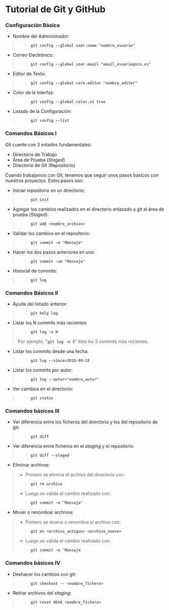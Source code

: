 # Tutorial de Git y GitHub
### Configuración Básica

* Nombre del Administrador:
>>**`git config --global user.name "nombre_usuario"`**

* Correo Electrónico:
>>**`git config --global user.email "email_usuario@uco.es"`**

* Editor de Texto:
>>**`git config --global core.editor "nombre_editor"`**

* Color de la Interfaz:
>>**`git config --global color.ui true`**

* Listado de la Configuración:
>>**`git config --list`**

### Comandos Básicos I

Git cuente con 3 estados fundamentales:

* Directorio de Trabajo
* Área de Prueba (*Staged*)
* Directorio de Git (Repositorio)

Cuando trabajamos con Git, tenemos que seguir unos pasos básicos con nuestros proyectos. Estos pasos son:

* Iniciar repositorio en un directorio:
>>**`git init`**

* Agregar los cambios realizados en el directorio enlazado a git al área de prueba (*Staged*):
>>**`git add <nombre_archivo>`**

* Validar los cambios en el repositorio:
>>**`git commit -m "Mensaje"`**
* Hacer los dos pasos anteriores en uno:
>>**`git commit -am "Mensaje"`**

* Historial de commits:
>>**`git log`**

### Comandos Básicos II

* Ayuda del listado anterior:
>>**`git help log`**

* Listar los N commits más recientes:
>>**`git log -n N`**

>Por ejemplo, "**`git log -n 5`**" lista los 5 commits más recientes.

* Listar los commits desde una fecha:
>>**`git log --since=2018-09-18`**

* Listar los commits por autor:  
>>**`git log --autor="nombre_autor"`**

* Ver cambios en el directorio:  
>>**`git status`**

### Comandos básicos III

* Ver diferencia entre los ficheros del directorio y los del repositorio de git:  
>>**`git diff`**

* Ver diferencia entre ficheros en el *staging* y el repositorio:
>>**`git diff --staged`**

* Eliminar archivos:
>	* Primero se elimina el archivo del directorio con:
>>**`git rm archivo`**

>	* Luego se valida el cambio realizado con:
>>**`git commit -m "Mensaje"`**

* Mover o renombrar archivos:
>	* Primero se mueve o renombra el archivo con:
>>**`git mv <archivo_antiguo> <archivo_nuevo>`**

>	* Luego se valida el cambio realizado con:
>>**`git commit -m "Mensaje`**

### Comandos básicos IV

* Deshacer los cambios con git:  
>>**`git checkout -- <nombre_fichero>`**

* Retirar archivos del *staging*:  
>>**`git reset HEAD <nombre_fichero>`**

